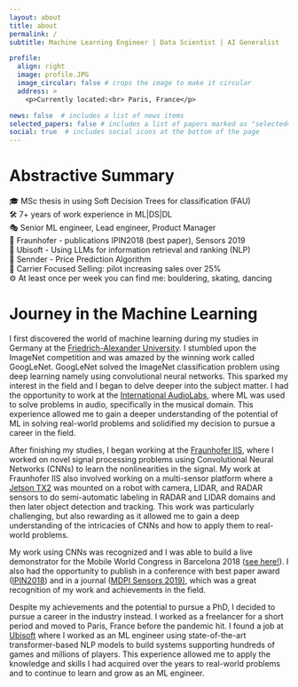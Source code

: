 ```yaml
---
layout: about
title: about
permalink: /
subtitle: Machine Learning Engineer | Data Scientist | AI Generalist 

profile:
  align: right
  image: profile.JPG
  image_circular: false # crops the image to make it circular
  address: >
    <p>Currently located:<br> Paris, France</p>

news: false  # includes a list of news items
selected_papers: false # includes a list of papers marked as "selected={true}"
social: true  # includes social icons at the bottom of the page
---
```


<h1>Abstractive Summary</h1>

<p>
    🎓 MSc thesis in using Soft Decision Trees for classification (FAU)<br>
    🛠️ 7+ years of work experience in ML|DS|DL<br>
    🎭 Senior ML engineer, Lead engineer, Product Manager<br>
    👾 Fraunhofer - publications IPIN2018 (best paper), Sensors 2019<br>
    👾 Ubisoft - Using LLMs for information retrieval and ranking (NLP)<br>
    👾 Sennder - Price Prediction Algorithm<br>
    🚀 Carrier Focused Selling: pilot increasing sales over 25%<br>
    ⚙️ At least once per week you can find me: bouldering, skating, dancing<br>
</p>

<h1>Journey in the Machine Learning</h1>

<p> I first discovered the world of machine learning during my studies in Germany at the <a href="https://www.fau.eu">Friedrich-Alexander University</a>.
    I stumbled upon the ImageNet competition and was amazed by the winning work called GoogLeNet. 
    GoogLeNet solved the ImageNet classification problem using deep learning namely using convolutional neural networks.
    This sparked my interest in the field and I began to delve deeper into the subject matter. 
    I had the opportunity to work at the <a href="https://www.audiolabs-erlangen.de">International AudioLabs</a>, where ML was used to solve problems in audio, specifically in the musical domain. 
    This experience allowed me to gain a deeper understanding of the potential of ML in solving real-world problems and solidified my decision to pursue a career in the field.
</p>

<p>
    After finishing my studies, I began working at the <a href="https://www.iis.fraunhofer.de/en.html">Fraunhofer IIS</a>, where I worked on novel signal processing problems using Convolutional Neural Networks (CNNs) to learn the nonlinearities in the signal. 
    My work at Fraunhofer IIS also involved working on a multi-sensor platform where a <a href="https://developer.nvidia.com/embedded/jetson-tx2">Jetson TX2</a> was mounted on a robot with camera, LIDAR, and RADAR sensors to do semi-automatic labeling in RADAR and LIDAR domains and then later object detection and tracking. 
    This work was particularly challenging, but also rewarding as it allowed me to gain a deep understanding of the intricacies of CNNs and how to apply them to real-world problems.    
</p>

<p>
    My work using CNNs was recognized and I was able to build a live demonstrator for the Mobile World Congress in Barcelona 2018 (<a href="ml4pos/">see here!</a>). 
    I also had the opportunity to publish in a conference with best paper award (<a href="https://ipin2018.ifsttar.fr/awards/best-paper/">IPIN2018</a>) and in a journal (<a href="https://www.mdpi.com/1424-8220/19/5/1064">MDPI Sensors 2019)</a>, which was a great recognition of my work and achievements in the field.
</p>

<p>
    Despite my achievements and the potential to pursue a PhD, I decided to pursue a career in the industry instead. 
    I worked as a freelancer for a short period and moved to Paris, France before the pandemic hit. 
    I found a job at <a href="https://www.ubisoft.com/">Ubisoft</a> where I worked as an ML engineer using state-of-the-art transformer-based NLP models to build systems supporting hundreds of games and millions of players. This experience allowed me to apply the knowledge and skills I had acquired over the years to real-world problems and to continue to learn and grow as an ML engineer.
</p>

